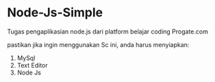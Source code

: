 # Node-Js-Simple

Tugas pengaplikasian node.js dari platform belajar coding Progate.com


pastikan jika ingin menggunakan Sc ini, anda harus menyiapkan:

1. MySql
2. Text Editor
3. Node Js
